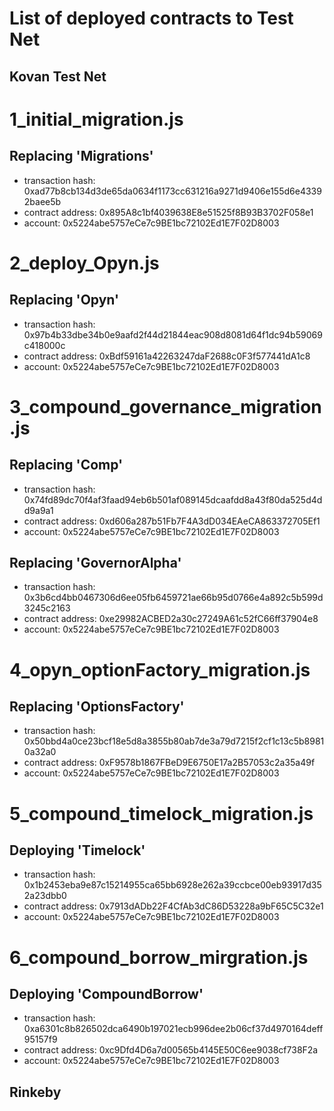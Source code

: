 # List of deployed contracts to Test Net

## Kovan Test Net

1_initial_migration.js
======================

   Replacing 'Migrations'
   ----------------------
   - transaction hash:    0xad77b8cb134d3de65da0634f1173cc631216a9271d9406e155d6e43392baee5b
   - contract address:    0x895A8c1bf4039638E8e51525f8B93B3702F058e1
   - account:             0x5224abe5757eCe7c9BE1bc72102Ed1E7F02D8003


2_deploy_Opyn.js
================

   Replacing 'Opyn'
   ----------------
   - transaction hash:    0x97b4b33dbe34b0e9aafd2f44d21844eac908d8081d64f1dc94b59069c418000c
   - contract address:    0xBdf59161a42263247daF2688c0F3f577441dA1c8
   - account:             0x5224abe5757eCe7c9BE1bc72102Ed1E7F02D8003


3_compound_governance_migration.js
==================================

   Replacing 'Comp'
   ----------------
   - transaction hash:    0x74fd89dc70f4af3faad94eb6b501af089145dcaafdd8a43f80da525d4dd9a9a1
   - contract address:    0xd606a287b51Fb7F4A3dD034EAeCA863372705Ef1
   - account:             0x5224abe5757eCe7c9BE1bc72102Ed1E7F02D8003

   Replacing 'GovernorAlpha'
   -------------------------
   - transaction hash:    0x3b6cd4bb0467306d6ee05fb6459721ae66b95d0766e4a892c5b599d3245c2163
   - contract address:    0xe29982ACBED2a30c27249A61c52fC66ff37904e8
   - account:             0x5224abe5757eCe7c9BE1bc72102Ed1E7F02D8003

4_opyn_optionFactory_migration.js
=================================

   Replacing 'OptionsFactory'
   --------------------------
   - transaction hash:    0x50bbd4a0ce23bcf18e5d8a3855b80ab7de3a79d7215f2cf1c13c5b89810a32a0
   - contract address:    0xF9578b1867FBeD9E6750E17a2B57053c2a35a49f
   - account:             0x5224abe5757eCe7c9BE1bc72102Ed1E7F02D8003

5_compound_timelock_migration.js
================================

   Deploying 'Timelock'
   --------------------
   - transaction hash:    0x1b2453eba9e87c15214955ca65bb6928e262a39ccbce00eb93917d352a23dbb0
   - contract address:    0x7913dADb22F4CfAb3dC86D53228a9bF65C5C32e1
   - account:             0x5224abe5757eCe7c9BE1bc72102Ed1E7F02D8003

6_compound_borrow_mirgration.js
===============================

   Deploying 'CompoundBorrow'
   --------------------------
   - transaction hash:    0xa6301c8b826502dca6490b197021ecb996dee2b06cf37d4970164deff95157f9
   - contract address:    0xc9Dfd4D6a7d00565b4145E50C6ee9038cf738F2a
   - account:             0x5224abe5757eCe7c9BE1bc72102Ed1E7F02D8003

## Rinkeby

